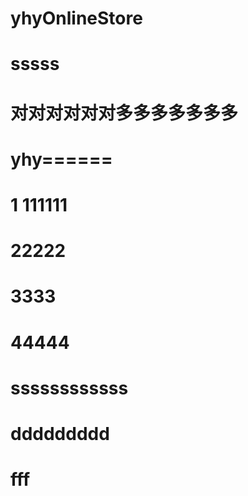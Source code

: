 #     yhyOnlineStore
#             sssss
#        对对对对对对多多多多多多多
# yhy======
# 1 111111
# 22222
# 3333
# 44444
# ssssssssssss
# ddddddddd
# fff


